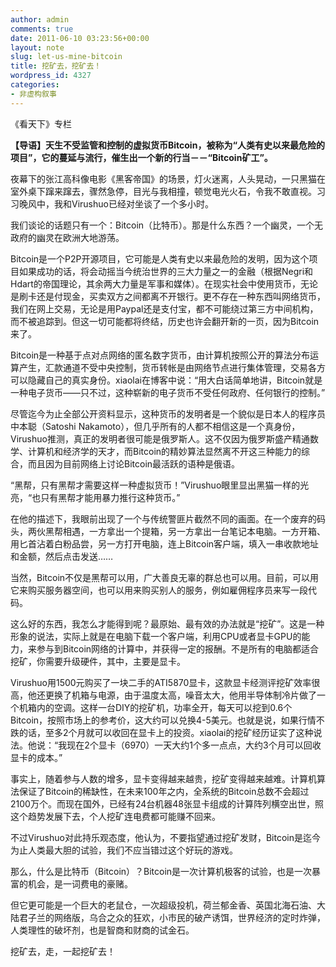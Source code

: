 ```yaml
---
author: admin
comments: true
date: 2011-06-10 03:23:56+00:00
layout: note
slug: let-us-mine-bitcoin
title: 挖矿去，挖矿去！
wordpress_id: 4327
categories:
- 非虚构叙事
---
```


《看天下》专栏

**【导语】天生不受监管和控制的虚拟货币Bitcoin，被称为“人类有史以来最危险的项目”，它的蔓延与流行，催生出一个新的行当－－“Bitcoin矿工”。**

夜幕下的张江高科像电影《黑客帝国》的场景，灯火迷离，人头晃动，一只黑猫在室外桌下蹿来蹿去，骤然急停，目光与我相撞，顿觉电光火石，令我不敢直视。习习晚风中，我和Virushuo已经对坐谈了一个多小时。

我们谈论的话题只有一个：Bitcoin（比特币）。那是什么东西？一个幽灵，一个无政府的幽灵在欧洲大地游荡。

Bitcoin是一个P2P开源项目，它可能是人类有史以来最危险的发明，因为这个项目如果成功的话，将会动摇当今统治世界的三大力量之一的金融（根据Negri和Hdart的帝国理论，其余两大力量是军事和媒体）。在现实社会中使用货币，无论是刷卡还是付现金，买卖双方之间都离不开银行。更不存在一种东西叫网络货币，我们在网上交易，无论是用Paypal还是支付宝，都不可能绕过第三方中间机构，而不被追踪到。但这一切可能都将终结，历史也许会翻开新的一页，因为Bitcoin来了。

Bitcoin是一种基于点对点网络的匿名数字货币，由计算机按照公开的算法分布运算产生，汇款通道不受中央控制，货币转帐是由网络节点进行集体管理，交易各方可以隐藏自己的真实身份。xiaolai在博客中说：“用大白话简单地讲，Bitcoin就是一种电子货币——只不过，这种崭新的电子货币不受任何政府、任何银行的控制。”

尽管迄今为止全部公开资料显示，这种货币的发明者是一个貌似是日本人的程序员中本聪（Satoshi
Nakamoto），但几乎所有的人都不相信这是一个真身份，Virushuo推测，真正的发明者很可能是俄罗斯人。这不仅因为俄罗斯盛产精通数学、计算机和经济学的天才，而Bitcoin的精妙算法显然离不开这三种能力的综合，而且因为目前网络上讨论Bitcoin最活跃的语种是俄语。

“黑帮，只有黑帮才需要这样一种虚拟货币！”Virushuo眼里显出黑猫一样的光亮，“也只有黑帮才能用暴力推行这种货币。”

在他的描述下，我眼前出现了一个与传统警匪片截然不同的画面。在一个废弃的码头，两伙黑帮相遇，一方拿出一个提箱，另一方拿出一台笔记本电脑。一方开箱、用匕首沾着白粉品尝，另一方打开电脑，连上Bitcoin客户端，填入一串收款地址和金额，然后点击发送……

当然，Bitcoin不仅是黑帮可以用，广大善良无辜的群总也可以用。目前，可以用它来购买服务器空间，也可以用来购买别人的服务，例如雇佣程序员来写一段代码。

这么好的东西，我怎么才能得到呢？最原始、最有效的办法就是“挖矿”。这是一种形象的说法，实际上就是在电脑下载一个客户端，利用CPU或者显卡GPU的能力，来参与到Bitcoin网络的计算中，并获得一定的报酬。不是所有的电脑都适合挖矿，你需要升级硬件，其中，主要是显卡。

Virushuo用1500元购买了一块二手的ATI5870显卡，这款显卡经测评挖矿效率很高，他还更换了机箱与电源，由于温度太高，噪音太大，他用半导体制冷片做了一个机箱内的空调。这样一台DIY的挖矿机，功率全开，每天可以挖到0.6个Bitcoin，按照市场上的参考价，这大约可以兑换4-5美元。也就是说，如果行情不跌的话，至多2个月就可以收回在显卡上的投资。xiaolai的挖矿经历证实了这种说法。他说：“我现在2个显卡（6970）一天大约1个多一点点，大约3个月可以回收显卡的成本。”

事实上，随着参与人数的增多，显卡变得越来越贵，挖矿变得越来越难。计算机算法保证了Bitcoin的稀缺性，在未来100年之内，全系统的Bitcoin总数不会超过2100万个。而现在国外，已经有24台机器48张显卡组成的计算阵列横空出世，照这个趋势发展下去，个人挖矿连电费都可能赚不回来。

不过Virushuo对此持乐观态度，他认为，不要指望通过挖矿发财，Bitcoin是迄今为止人类最大胆的试验，我们不应当错过这个好玩的游戏。

那么，什么是比特币（Bitcoin）？Bitcoin是一次计算机极客的试验，也是一次暴富的机会，是一词费电的豪赌。

但它更可能是一个巨大的老鼠仓，一次超级投机，荷兰郁金香、英国北海石油、大陆君子兰的网络版，乌合之众的狂欢，小市民的破产诱饵，世界经济的定时炸弹，人类理性的破坏剂，也是智商和财商的试金石。

挖矿去，走，一起挖矿去！
